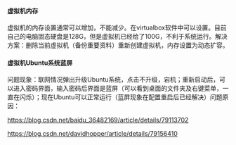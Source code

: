 #### 虚拟机内存

虚拟机的内存设置通常可以增加，不能减少。在virtualbox软件中可以设置。目前自己的电脑固态硬盘是128G，但是虚拟机已经给了100G，不利于系统运行。解决方案：删除当前虚拟机（备份重要资料）重新创建虚拟机，内存设置为动态扩容。

#### 虚拟机Ubuntu系统蓝屏

问题现象：联网情况弹出升级Ubuntu系统，点击不升级，宕机；重新启动后，可以进入密码界面，输入密码后界面是蓝屏（可以看到桌面的文件夹及右键菜单，一直在闪烁）；现在Ubuntu可以正常运行（蓝屏现象在配置重启后已经解决）问题原因：

https://blog.csdn.net/baidu_36482169/article/details/79113702

https://blog.csdn.net/davidhopper/article/details/79156410

